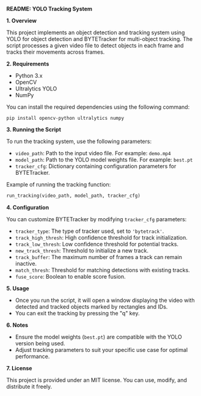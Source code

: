 **README: YOLO Tracking System**

**1. Overview**

This project implements an object detection and tracking system using YOLO for object detection and BYTETracker for multi-object tracking. The script processes a given video file to detect objects in each frame and tracks their movements across frames.

**2. Requirements**

- Python 3.x
- OpenCV
- Ultralytics YOLO
- NumPy

You can install the required dependencies using the following command:

```
pip install opencv-python ultralytics numpy
```

**3. Running the Script**

To run the tracking system, use the following parameters:

- `video_path`: Path to the input video file. For example: `demo.mp4`
- `model_path`: Path to the YOLO model weights file. For example: `best.pt`
- `tracker_cfg`: Dictionary containing configuration parameters for BYTETracker.

Example of running the tracking function:

```python
run_tracking(video_path, model_path, tracker_cfg)
```

**4. Configuration**

You can customize BYTETracker by modifying `tracker_cfg` parameters:

- `tracker_type`: The type of tracker used, set to `'bytetrack'`.
- `track_high_thresh`: High confidence threshold for track initialization.
- `track_low_thresh`: Low confidence threshold for potential tracks.
- `new_track_thresh`: Threshold to initialize a new track.
- `track_buffer`: The maximum number of frames a track can remain inactive.
- `match_thresh`: Threshold for matching detections with existing tracks.
- `fuse_score`: Boolean to enable score fusion.

**5. Usage**

- Once you run the script, it will open a window displaying the video with detected and tracked objects marked by rectangles and IDs.
- You can exit the tracking by pressing the "q" key.

**6. Notes**

- Ensure the model weights (`best.pt`) are compatible with the YOLO version being used.
- Adjust tracking parameters to suit your specific use case for optimal performance.

**7. License**

This project is provided under an MIT license. You can use, modify, and distribute it freely.

